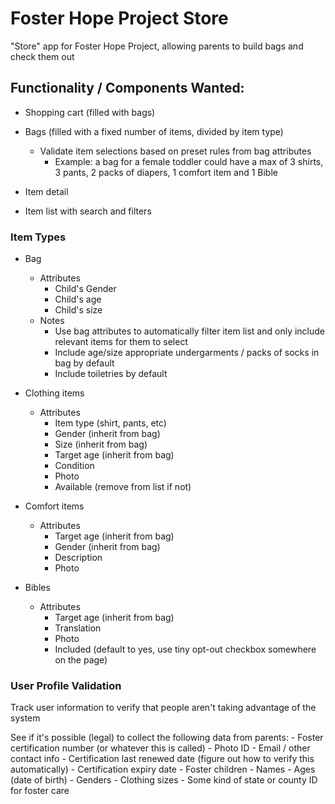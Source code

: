 # Foster Hope Project Store
"Store" app for Foster Hope Project, allowing parents to build bags and check them out

## Functionality / Components Wanted:
- Shopping cart (filled with bags)
- Bags (filled with a fixed number of items, divided by item type)
  - Validate item selections based on preset rules from bag attributes
    - Example: a bag for a female toddler could have a max of 3 shirts, 3 pants, 2 packs of diapers, 1 comfort item and 1 Bible
  
- Item detail
- Item list with search and filters

### Item Types
- Bag
  - Attributes
    - Child's Gender
    - Child's age
    - Child's size
  - Notes
    - Use bag attributes to automatically filter item list and only include relevant items for them to select
    - Include age/size appropriate undergarments / packs of socks in bag by default
    - Include toiletries by default
    
- Clothing items
  - Attributes
    - Item type (shirt, pants, etc)
    - Gender (inherit from bag)
    - Size (inherit from bag)
    - Target age (inherit from bag)
    - Condition
    - Photo
    - Available (remove from list if not)
    
- Comfort items
  - Attributes
    - Target age (inherit from bag)
    - Gender (inherit from bag)
    - Description
    - Photo

- Bibles
  - Attributes
    - Target age (inherit from bag)
    - Translation
    - Photo
    - Included (default to yes, use tiny opt-out checkbox somewhere on the page)


### User Profile Validation
Track user information to verify that people aren't taking advantage of the system

See if it's possible (legal) to collect the following data from parents:
    - Foster certification number (or whatever this is called)
    - Photo ID
    - Email / other contact info
    - Certification last renewed date (figure out how to verify this automatically)
    - Certification expiry date
    - Foster children
      - Names
      - Ages (date of birth)
      - Genders
      - Clothing sizes
      - Some kind of state or county ID for foster care